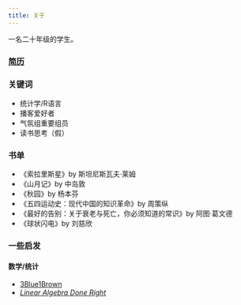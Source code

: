 ```yaml
---
title: 关于
---
```


一名二十年级的学生。
### [简历](/vitae_cn/)

### 关键词
- 统计学/R语言
- 播客爱好者
- 气氛组重要组员
- 读书思考（假）

### 书单
- 《索拉里斯星》by 斯坦尼斯瓦夫·莱姆
- 《山月记》by 中岛敦
- 《秋园》by 杨本芬
- 《五四运动史：现代中国的知识革命》by 周策纵
- 《最好的告别：关于衰老与死亡，你必须知道的常识》by 阿图·葛文德
- 《球状闪电》by 刘慈欣


### 一些启发
#### 数学/统计
- [3Blue1Brown](https://space.bilibili.com/88461692)
- [*Linear Algebra Done Right*](https://linear.axler.net/) 


<!--### 联系方式
Email: jinli.ha@foxmail.com-->

